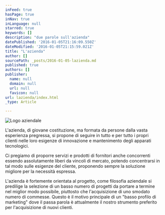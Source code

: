 ```yaml
---
inFeed: true
hasPage: true
inNav: true
inLanguage: null
starred: true
keywords: []
description: "due parole sull'azienda"
datePublished: '2016-01-05T21:16:09.550Z'
dateModified: '2016-01-05T21:15:59.021Z'
title: "L'azienda"
author: []
sourcePath: _posts/2016-01-05-lazienda.md
published: true
authors: []
publisher:
  name: null
  domain: null
  url: null
  favicon: null
url: lazienda/index.html
_type: Article

---
```

![Logo aziendale](https://s3-us-west-2.amazonaws.com/the-grid-img/p/a9575e27145bd4593ef1085849abac42beac5888.png)

L'azienda, di giovane costituzione, ma formata da persone dalla vasta esperienza pregressa, si propone di seguire in tutto e per tutto i propri clienti nelle loro esigenze di innovazione e mantenimento degli apparati tecnologici.

Ci pregiamo di proporre servizi e prodotti di fornitori anche concorrenti essendo assolutamente liberi da vincoli di mercato, potendo concentrarsi in tal modo sulle esigenze del cliente, proponendo sempre la soluzione migliore per la necessità espressa.

L'azienda è fortemente orientata al progetto, come filosofia aziendale si predilige la selezione di un basso numero di progetti da portare a termine nel miglior modo possibile, piuttosto che l'acquisizione di uno smodato numero di commesse. Questo è il motivo principale di un "basso profilo di marketing" dove il passa parola è attualmente il nostro strumento preferito per l'acquisizione di nuovi clienti.